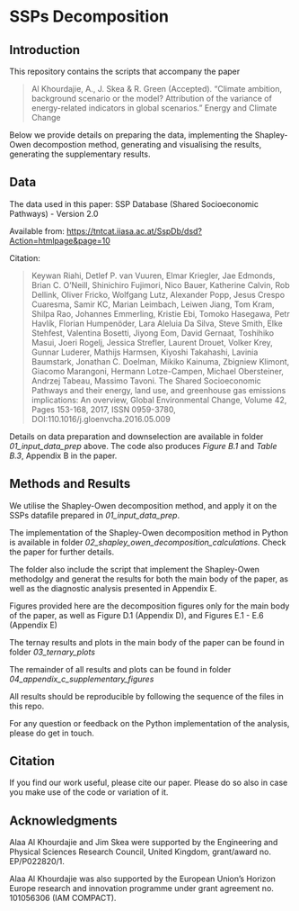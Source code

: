 # SSPs Decomposition

## Introduction
This repository contains the scripts that accompany the paper
> Al Khourdajie, A., J. Skea & R. Green (Accepted). “Climate ambition, background scenario or the model? Attribution of the variance of energy-related indicators in global scenarios.” Energy and Climate Change

Below we provide details on preparing the data, implementing the Shapley-Owen decompostion method, generating and visualising the results, generating the supplementary results.      

## Data
The data used in this paper: SSP Database (Shared Socioeconomic Pathways) - Version 2.0

Available from: https://tntcat.iiasa.ac.at/SspDb/dsd?Action=htmlpage&page=10

Citation:
> Keywan Riahi, Detlef P. van Vuuren, Elmar Kriegler, Jae Edmonds, Brian C. O’Neill, Shinichiro Fujimori, Nico Bauer, Katherine Calvin, Rob Dellink, Oliver Fricko, Wolfgang Lutz, Alexander Popp, Jesus Crespo Cuaresma, Samir KC, Marian Leimbach, Leiwen Jiang, Tom Kram, Shilpa Rao, Johannes Emmerling, Kristie Ebi, Tomoko Hasegawa, Petr Havlík, Florian Humpenöder, Lara Aleluia Da Silva, Steve Smith, Elke Stehfest, Valentina Bosetti, Jiyong Eom, David Gernaat, Toshihiko Masui, Joeri Rogelj, Jessica Strefler, Laurent Drouet, Volker Krey, Gunnar Luderer, Mathijs Harmsen, Kiyoshi Takahashi, Lavinia Baumstark, Jonathan C. Doelman, Mikiko Kainuma, Zbigniew Klimont, Giacomo Marangoni, Hermann Lotze-Campen, Michael Obersteiner, Andrzej Tabeau, Massimo Tavoni. The Shared Socioeconomic Pathways and their energy, land use, and greenhouse gas emissions implications: An overview, Global Environmental Change, Volume 42, Pages 153-168, 2017, ISSN 0959-3780, DOI:110.1016/j.gloenvcha.2016.05.009

Details on data preparation and downselection are available in folder *01_input_data_prep* above. The code also produces *Figure B.1* and *Table B.3*, Appendix B in the paper.

## Methods and Results
We utilise the Shapley-Owen decomposition method, and apply it on the SSPs datafile prepared in *01_input_data_prep*.

The implementation of the Shapley-Owen decomposition method in Python is available in folder *02_shapley_owen_decomposition_calculations*. Check the paper for further details.

The folder also include the script that implement the Shapley-Owen methodolgy and generat the results for both the main body of the paper, as well as the diagnostic analysis presented in Appendix E. 

Figures provided here are the decomposition figures only for the main body of the paper, as well as Figure D.1 (Appendix D), and Figures E.1 - E.6 (Appendix E) 

The ternay results and plots in the main body of the paper can be found in folder *03_ternary_plots*

The remainder of all results and plots can be found in folder *04_appendix_c_supplementary_figures*

All results should be reproducible by following the sequence of the files in this repo. 

For any question or feedback on the Python implementation of the analysis, please do get in touch.

## Citation
If you find our work useful, please cite our paper. Please do so also in case you make use of the code or variation of it. 

## Acknowledgments
Alaa Al Khourdajie and Jim Skea were supported by the Engineering and Physical Sciences Research Council, United Kingdom, grant/award no. EP/P022820/1. 

Alaa Al Khourdajie was also supported by the European Union’s Horizon Europe research and innovation programme under grant agreement no. 101056306 (IAM COMPACT).
